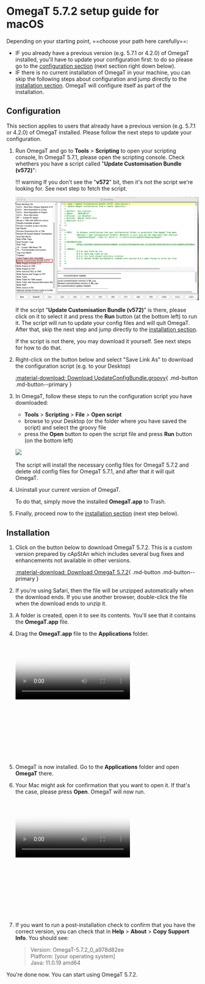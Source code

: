# OmegaT 5.7.2 setup guide for macOS


Depending on your starting point, ==choose your path here carefully==:

- IF you already have a previous version (e.g. 5.7.1 or 4.2.0) of OmegaT installed, you'll have to update your configuration first: to do so please go to the [configuration section](#configuration) (next section right down below).
- IF there is no current installation of OmegaT in your machine, you can skip the following steps about configuration and jump directly to the [installation section](#installation). OmegaT will configure itself as part of the installation.

## Configuration

This section applies to users that already have a previous version (e.g. 5.7.1 or 4.2.0) of OmegaT installed. Please follow the next steps to update your configuration.

1. Run OmegaT and go to **Tools** > **Scripting** to open your scripting console,  In OmegaT 5.7.1, please open the scripting console. Check whethers you have a script called "**Update Customisation Bundle (v572)**":

    !!! warning 
        If you don't see the "**v572**" bit, then it's not the script we're looking for. See next step to fetch the script.

    ![](../_assets/img/custom-script-572-in-scripting-console_Mac.png)


    If the script "**Update Customisation Bundle (v572)**" is there, please click on it to select it and press the **Run** button (at the bottom left) to run it. The script will run to update your config files and will quit OmegaT. After that, skip the next step and jump directly to the [installation section](#installation).

    If the script is not there, you may download it yourself. See next steps for how to do that.

2. Right-click on the button below and select "Save Link As" to download the configuration script (e.g. to your Desktop)

    [ :material-download: Download UpdateConfigBundle.groovy](https://cat.capstan.be/OmegaT/v572/customization/scripts/updateConfigBundle.groovy){ .md-button .md-button--primary }


3. In OmegaT, follow these steps to run the configuration script you have downloaded:
	- **Tools** > **Scripting** > **File** > **Open script**
	- browse to your Desktop (or the folder where you have saved the script) and select the groovy file
	- press the **Open** button to open the script file and press **Run** button (on the bottom left)

    ![](../_assets/img/omt-open-script-and-run_Mac.gif)
        
    The script will install the necessary config files for OmegaT 5.7.2 and delete old config files for OmegaT 5.7.1, and after that it will quit OmegaT.

4. Uninstall your current version of OmegaT.

   To do that, simply move the installed **OmegaT.app** to Trash.

6. Finally, proceed now to the [installation section](#installation) (next step below).


##  Installation

1. Click on the button below to download OmegaT 5.7.2. This is a custom version prepared by cApStAn which includes several bug fixes and enhancements not available in other versions.

    [ :material-download: Download OmegaT 5.7.2](https://cat.capstan.be/OmegaT/exe/OmegaT_5.7.2_Mac.zip){ .md-button .md-button--primary }

2. If you're using Safari, then the file will be unzipped automatically when the download ends.​ If you use another browser, double-click the file when the download ends to unzip it.

3. A folder is created, open it to see its contents. You'll see that it contains the **OmegaT.app** file.

4. Drag the **OmegaT.app** file to the **Applications** folder.

    <div data-block-type="video" style="width: 480px; height: 304px; left: 400px; top: 326px;">
        <div class="sl-block-content" style="z-index: 10;" data-media-id="8242406" data-video-thumb="https://s3.amazonaws.com/media-p.slid.es/videos/1129410/Sjlk4rKG/1kx16dhvq0_thumb_00001.jpg"><video playsinline="" controls="controls" poster="https://s3.amazonaws.com/media-p.slid.es/videos/1129410/Sjlk4rKG/1kx16dhvq0_thumb_00001.jpg" data-paused-by-reveal="" data-lazy-loaded="" src="https://s3.amazonaws.com/media-p.slid.es/videos/1129410/Sjlk4rKG/1kx16dhvq0.mp4"></video></div>
    </div>

4. OmegaT is now installed. Go to the **Applications** folder and open **OmegaT** there.
    
5. Your Mac might ask for confirmation that you want to open it. If that's the case, please press **Open**. OmegaT will now run.

    <div data-block-type="video" style="width: 480px; height: 304px; left: 400px; top: 326px;" >
        <div class="sl-block-content" style="z-index: 10;" data-media-id="8242392" data-video-thumb="https://s3.amazonaws.com/media-p.slid.es/videos/1129410/eXYV2O_T/oiepooibjr_thumb_00001.jpg"><video playsinline="" controls="controls" poster="https://s3.amazonaws.com/media-p.slid.es/videos/1129410/eXYV2O_T/oiepooibjr_thumb_00001.jpg" data-lazy-loaded="" data-paused-by-reveal="" src="https://s3.amazonaws.com/media-p.slid.es/videos/1129410/eXYV2O_T/oiepooibjr.mp4"></video></div>
    </div>

11. If you want to run a post-installation check to confirm that you have the correct version, you can check that in **Help** > **About** > **Copy Support Info**. You should see: 

    > Version: OmegaT-5.7.2_0_a978d82ee   
    > Platform: [your operating system]  
    > Java: 11.0.19 amd64

You're done now. You can start using OmegaT 5.7.2. 



<!-- 
To install OmegaT and set it up on a computer running Windows, please follow the OmegaT installation and setup guide below:

<div style="width: 100%">

<iframe 
src="https://slides.com/capstan/omegat-v572-setup-guide/embed?byline=hidden&share=hidden" 
width="100%" 
height="420" 
scrolling="no" 
frameborder="0" 
webkitallowfullscreen mozallowfullscreen allowfullscreen>
</iframe>

</div>

If you use Mac or Linux, please see the second slide above or get in touch through the Helpdesk.


- USB 
16GBc
model... 
format as FAT32
D:\OmegaT
zip -- iso


https://www.westerndigital.com/products/usb-flash-drives/sandisk-ultra-fit-usb-3-1?sku=SDCZ430-016G-G46

-->
